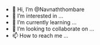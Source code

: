 - 👋 Hi, I’m @Navnaththombare
- 👀 I’m interested in ...
- 🌱 I’m currently learning ...
- 💞️ I’m looking to collaborate on ...
- 📫 How to reach me ...

<!---
Navnaththombare/Navnaththombare is a ✨ special ✨ repository because its `README.md` (this file) appears on your GitHub profile.
You can click the Preview link to take a look at your changes.
--->
